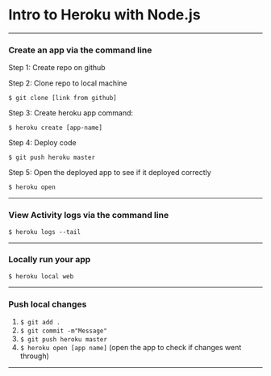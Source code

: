 # Intro to Heroku with Node.js

---

### Create an app via the command line

Step 1: Create repo on github

Step 2: Clone repo to local machine

`$ git clone [link from github]`

Step 3: Create heroku app command: 

`$ heroku create [app-name]`

Step 4: Deploy code

`$ git push heroku master`

Step 5: Open the deployed app to see if it deployed correctly

`$ heroku open`

---

### View Activity logs via the command line

`$ heroku logs --tail`

---

### Locally run your app

`$ heroku local web`

---

### Push local changes

1. `$ git add .`
2. `$ git commit -m"Message"`
3. `$ git push heroku master`
4. `$ heroku open [app name]` (open the app to check if changes went through)

--- 



